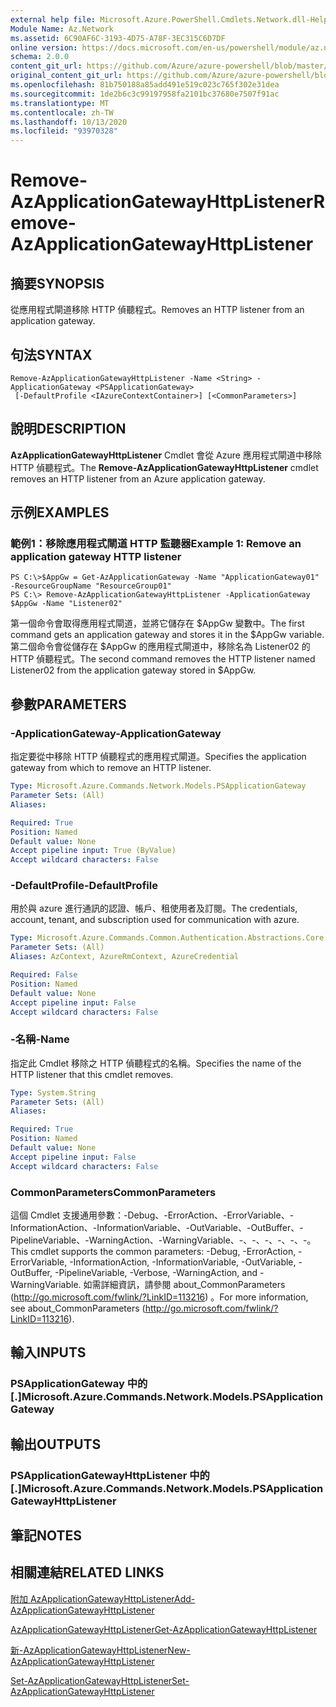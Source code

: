 ```yaml
---
external help file: Microsoft.Azure.PowerShell.Cmdlets.Network.dll-Help.xml
Module Name: Az.Network
ms.assetid: 6C90AF6C-3193-4D75-A78F-3EC315C6D7DF
online version: https://docs.microsoft.com/en-us/powershell/module/az.network/remove-azapplicationgatewayhttplistener
schema: 2.0.0
content_git_url: https://github.com/Azure/azure-powershell/blob/master/src/Network/Network/help/Remove-AzApplicationGatewayHttpListener.md
original_content_git_url: https://github.com/Azure/azure-powershell/blob/master/src/Network/Network/help/Remove-AzApplicationGatewayHttpListener.md
ms.openlocfilehash: 81b750188a85add491e519c023c765f302e31dea
ms.sourcegitcommit: 1de2b6c3c99197958fa2101bc37680e7507f91ac
ms.translationtype: MT
ms.contentlocale: zh-TW
ms.lasthandoff: 10/13/2020
ms.locfileid: "93970328"
---
```

# <span data-ttu-id="c18ad-101">Remove-AzApplicationGatewayHttpListener</span><span class="sxs-lookup"><span data-stu-id="c18ad-101">Remove-AzApplicationGatewayHttpListener</span></span>

## <span data-ttu-id="c18ad-102">摘要</span><span class="sxs-lookup"><span data-stu-id="c18ad-102">SYNOPSIS</span></span>
<span data-ttu-id="c18ad-103">從應用程式閘道移除 HTTP 偵聽程式。</span><span class="sxs-lookup"><span data-stu-id="c18ad-103">Removes an HTTP listener from an application gateway.</span></span>

## <span data-ttu-id="c18ad-104">句法</span><span class="sxs-lookup"><span data-stu-id="c18ad-104">SYNTAX</span></span>

```
Remove-AzApplicationGatewayHttpListener -Name <String> -ApplicationGateway <PSApplicationGateway>
 [-DefaultProfile <IAzureContextContainer>] [<CommonParameters>]
```

## <span data-ttu-id="c18ad-105">說明</span><span class="sxs-lookup"><span data-stu-id="c18ad-105">DESCRIPTION</span></span>
<span data-ttu-id="c18ad-106">**AzApplicationGatewayHttpListener** Cmdlet 會從 Azure 應用程式閘道中移除 HTTP 偵聽程式。</span><span class="sxs-lookup"><span data-stu-id="c18ad-106">The **Remove-AzApplicationGatewayHttpListener** cmdlet removes an HTTP listener from an Azure application gateway.</span></span>

## <span data-ttu-id="c18ad-107">示例</span><span class="sxs-lookup"><span data-stu-id="c18ad-107">EXAMPLES</span></span>

### <span data-ttu-id="c18ad-108">範例1：移除應用程式閘道 HTTP 監聽器</span><span class="sxs-lookup"><span data-stu-id="c18ad-108">Example 1: Remove an application gateway HTTP listener</span></span>
```
PS C:\>$AppGw = Get-AzApplicationGateway -Name "ApplicationGateway01" -ResourceGroupName "ResourceGroup01"
PS C:\> Remove-AzApplicationGatewayHttpListener -ApplicationGateway $AppGw -Name "Listener02"
```

<span data-ttu-id="c18ad-109">第一個命令會取得應用程式閘道，並將它儲存在 $AppGw 變數中。</span><span class="sxs-lookup"><span data-stu-id="c18ad-109">The first command gets an application gateway and stores it in the $AppGw variable.</span></span>
<span data-ttu-id="c18ad-110">第二個命令會從儲存在 $AppGw 的應用程式閘道中，移除名為 Listener02 的 HTTP 偵聽程式。</span><span class="sxs-lookup"><span data-stu-id="c18ad-110">The second command removes the HTTP listener named Listener02 from the application gateway stored in $AppGw.</span></span>

## <span data-ttu-id="c18ad-111">參數</span><span class="sxs-lookup"><span data-stu-id="c18ad-111">PARAMETERS</span></span>

### <span data-ttu-id="c18ad-112">-ApplicationGateway</span><span class="sxs-lookup"><span data-stu-id="c18ad-112">-ApplicationGateway</span></span>
<span data-ttu-id="c18ad-113">指定要從中移除 HTTP 偵聽程式的應用程式閘道。</span><span class="sxs-lookup"><span data-stu-id="c18ad-113">Specifies the application gateway from which to remove an HTTP listener.</span></span>

```yaml
Type: Microsoft.Azure.Commands.Network.Models.PSApplicationGateway
Parameter Sets: (All)
Aliases:

Required: True
Position: Named
Default value: None
Accept pipeline input: True (ByValue)
Accept wildcard characters: False
```

### <span data-ttu-id="c18ad-114">-DefaultProfile</span><span class="sxs-lookup"><span data-stu-id="c18ad-114">-DefaultProfile</span></span>
<span data-ttu-id="c18ad-115">用於與 azure 進行通訊的認證、帳戶、租使用者及訂閱。</span><span class="sxs-lookup"><span data-stu-id="c18ad-115">The credentials, account, tenant, and subscription used for communication with azure.</span></span>

```yaml
Type: Microsoft.Azure.Commands.Common.Authentication.Abstractions.Core.IAzureContextContainer
Parameter Sets: (All)
Aliases: AzContext, AzureRmContext, AzureCredential

Required: False
Position: Named
Default value: None
Accept pipeline input: False
Accept wildcard characters: False
```

### <span data-ttu-id="c18ad-116">-名稱</span><span class="sxs-lookup"><span data-stu-id="c18ad-116">-Name</span></span>
<span data-ttu-id="c18ad-117">指定此 Cmdlet 移除之 HTTP 偵聽程式的名稱。</span><span class="sxs-lookup"><span data-stu-id="c18ad-117">Specifies the name of the HTTP listener that this cmdlet removes.</span></span>

```yaml
Type: System.String
Parameter Sets: (All)
Aliases:

Required: True
Position: Named
Default value: None
Accept pipeline input: False
Accept wildcard characters: False
```

### <span data-ttu-id="c18ad-118">CommonParameters</span><span class="sxs-lookup"><span data-stu-id="c18ad-118">CommonParameters</span></span>
<span data-ttu-id="c18ad-119">這個 Cmdlet 支援通用參數：-Debug、-ErrorAction、-ErrorVariable、-InformationAction、-InformationVariable、-OutVariable、-OutBuffer、-PipelineVariable、-WarningAction、-WarningVariable、-、-、-、-、-、-。</span><span class="sxs-lookup"><span data-stu-id="c18ad-119">This cmdlet supports the common parameters: -Debug, -ErrorAction, -ErrorVariable, -InformationAction, -InformationVariable, -OutVariable, -OutBuffer, -PipelineVariable, -Verbose, -WarningAction, and -WarningVariable.</span></span> <span data-ttu-id="c18ad-120">如需詳細資訊，請參閱 about_CommonParameters (http://go.microsoft.com/fwlink/?LinkID=113216) 。</span><span class="sxs-lookup"><span data-stu-id="c18ad-120">For more information, see about_CommonParameters (http://go.microsoft.com/fwlink/?LinkID=113216).</span></span>

## <span data-ttu-id="c18ad-121">輸入</span><span class="sxs-lookup"><span data-stu-id="c18ad-121">INPUTS</span></span>

### <span data-ttu-id="c18ad-122">PSApplicationGateway 中的 [.]</span><span class="sxs-lookup"><span data-stu-id="c18ad-122">Microsoft.Azure.Commands.Network.Models.PSApplicationGateway</span></span>

## <span data-ttu-id="c18ad-123">輸出</span><span class="sxs-lookup"><span data-stu-id="c18ad-123">OUTPUTS</span></span>

### <span data-ttu-id="c18ad-124">PSApplicationGatewayHttpListener 中的 [.]</span><span class="sxs-lookup"><span data-stu-id="c18ad-124">Microsoft.Azure.Commands.Network.Models.PSApplicationGatewayHttpListener</span></span>

## <span data-ttu-id="c18ad-125">筆記</span><span class="sxs-lookup"><span data-stu-id="c18ad-125">NOTES</span></span>

## <span data-ttu-id="c18ad-126">相關連結</span><span class="sxs-lookup"><span data-stu-id="c18ad-126">RELATED LINKS</span></span>

[<span data-ttu-id="c18ad-127">附加 AzApplicationGatewayHttpListener</span><span class="sxs-lookup"><span data-stu-id="c18ad-127">Add-AzApplicationGatewayHttpListener</span></span>](./Add-AzApplicationGatewayHttpListener.md)

[<span data-ttu-id="c18ad-128">AzApplicationGatewayHttpListener</span><span class="sxs-lookup"><span data-stu-id="c18ad-128">Get-AzApplicationGatewayHttpListener</span></span>](./Get-AzApplicationGatewayHttpListener.md)

[<span data-ttu-id="c18ad-129">新-AzApplicationGatewayHttpListener</span><span class="sxs-lookup"><span data-stu-id="c18ad-129">New-AzApplicationGatewayHttpListener</span></span>](./New-AzApplicationGatewayHttpListener.md)

[<span data-ttu-id="c18ad-130">Set-AzApplicationGatewayHttpListener</span><span class="sxs-lookup"><span data-stu-id="c18ad-130">Set-AzApplicationGatewayHttpListener</span></span>](./Set-AzApplicationGatewayHttpListener.md)


